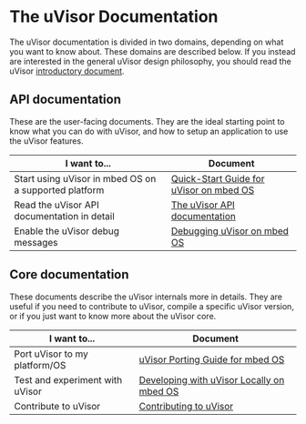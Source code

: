 # The uVisor Documentation

The uVisor documentation is divided in two domains, depending on what you want to know about. These domains are described below. If you instead are interested in the general uVisor design philosophy, you should read the uVisor [introductory document](../README.md).

## API documentation

These are the user-facing documents. They are the ideal starting point to know what you can do with uVisor, and how to setup an application to use the uVisor features.

| I want to...                                          | Document                                                     |
|-------------------------------------------------------|--------------------------------------------------------------|
| Start using uVisor in mbed OS on a supported platform | [Quick-Start Guide for uVisor on mbed OS](api/QUICKSTART.md) |
| Read the uVisor API documentation in detail           | [The uVisor API documentation](api/API.md)                   |
| Enable the uVisor debug messages                      | [Debugging uVisor on mbed OS](api/DEBUGGING.md)              |

## Core documentation

These documents describe the uVisor internals more in details. They are useful if you need to contribute to uVisor, compile a specific uVisor version, or if you just want to know more about the uVisor core.

| I want to...                    | Document                                                                |
|---------------------------------|-------------------------------------------------------------------------|
| Port uVisor to my platform/OS   | [uVisor Porting Guide for mbed OS](core/PORTING.md)                     |
| Test and experiment with uVisor | [Developing with uVisor Locally on mbed OS](core/DEVELOPING_LOCALLY.md) |
| Contribute to uVisor            | [Contributing to uVisor](../CONTRIBUTING.md)                            |
